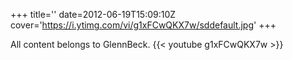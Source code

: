 +++
title=''
date=2012-06-19T15:09:10Z
cover='https://i.ytimg.com/vi/g1xFCwQKX7w/sddefault.jpg'
+++

All content belongs to GlennBeck.
{{< youtube g1xFCwQKX7w >}}
